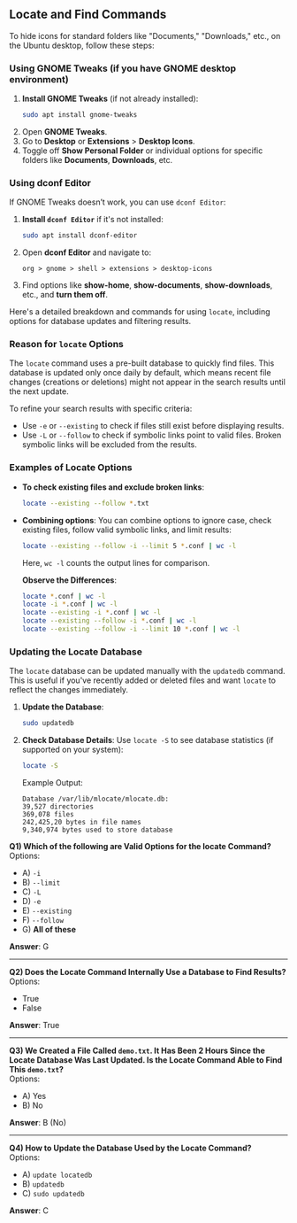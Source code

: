 ## Locate and Find Commands

To hide icons for standard folders like "Documents," "Downloads," etc., on the  Ubuntu desktop, follow these steps:

### Using GNOME Tweaks (if you have GNOME desktop environment)
1. **Install GNOME Tweaks** (if not already installed):
   ```bash
   sudo apt install gnome-tweaks
   ```
2. Open **GNOME Tweaks**.
3. Go to **Desktop** or **Extensions** > **Desktop Icons**.
4. Toggle off **Show Personal Folder** or individual options for specific folders like **Documents**, **Downloads**, etc.

### Using dconf Editor
If GNOME Tweaks doesn’t work, you can use `dconf Editor`:

1. **Install `dconf Editor`** if it's not installed:
   ```bash
   sudo apt install dconf-editor
   ```
2. Open **dconf Editor** and navigate to:
   ```
   org > gnome > shell > extensions > desktop-icons
   ```
3. Find options like **show-home**, **show-documents**, **show-downloads**, etc., and **turn them off**.


Here's a detailed breakdown and commands for using `locate`, including options for database updates and filtering results.

### Reason for `locate` Options
The `locate` command uses a pre-built database to quickly find files. This database is updated only once daily by default, which means recent file changes (creations or deletions) might not appear in the search results until the next update. 

To refine your search results with specific criteria:
- Use `-e` or `--existing` to check if files still exist before displaying results.
- Use `-L` or `--follow` to check if symbolic links point to valid files. Broken symbolic links will be excluded from the results.

### Examples of Locate Options
- **To check existing files and exclude broken links**:
  ```bash
  locate --existing --follow *.txt
  ```
- **Combining options**: You can combine options to ignore case, check existing files, follow valid symbolic links, and limit results:
  ```bash
  locate --existing --follow -i --limit 5 *.conf | wc -l
  ```
  Here, `wc -l` counts the output lines for comparison.

  **Observe the Differences**:
  ```bash
  locate *.conf | wc -l
  locate -i *.conf | wc -l
  locate --existing -i *.conf | wc -l
  locate --existing --follow -i *.conf | wc -l
  locate --existing --follow -i --limit 10 *.conf | wc -l
  ```

### Updating the Locate Database
The `locate` database can be updated manually with the `updatedb` command. This is useful if you've recently added or deleted files and want `locate` to reflect the changes immediately.

1. **Update the Database**:
   ```bash
   sudo updatedb
   ```

2. **Check Database Details**:
   Use `locate -S` to see database statistics (if supported on your system):
   ```bash
   locate -S
   ```
   Example Output:
   ```
   Database /var/lib/mlocate/mlocate.db:
   39,527 directories
   369,078 files
   242,425,20 bytes in file names
   9,340,974 bytes used to store database
   ```


**Q1) Which of the following are Valid Options for the locate Command?**  
Options:
- A) `-i`
- B) `--limit`
- C) `-L`
- D) `-e`
- E) `--existing`
- F) `--follow`
- G) **All of these**  

**Answer**: G

---

**Q2) Does the Locate Command Internally Use a Database to Find Results?**  
Options:
- True
- False  

**Answer**: True

---

**Q3) We Created a File Called `demo.txt`. It Has Been 2 Hours Since the Locate Database Was Last Updated. Is the Locate Command Able to Find This `demo.txt`?**  
Options:
- A) Yes
- B) No  

**Answer**: B (No)

---

**Q4) How to Update the Database Used by the Locate Command?**  
Options:
- A) `update locatedb`
- B) `updatedb`
- C) `sudo updatedb`  

**Answer**: C